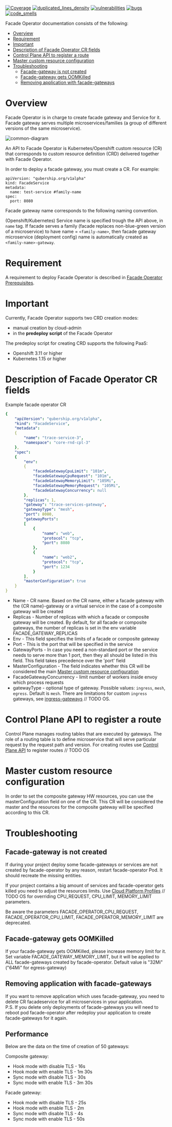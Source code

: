 [![Coverage](https://sonarcloud.io/api/project_badges/measure?metric=coverage&project=Netcracker_qubership-core-facade-operator)](https://sonarcloud.io/summary/overall?id=Netcracker_qubership-core-facade-operator)
[![duplicated_lines_density](https://sonarcloud.io/api/project_badges/measure?metric=duplicated_lines_density&project=Netcracker_qubership-core-facade-operator)](https://sonarcloud.io/summary/overall?id=Netcracker_qubership-core-facade-operator)
[![vulnerabilities](https://sonarcloud.io/api/project_badges/measure?metric=vulnerabilities&project=Netcracker_qubership-core-facade-operator)](https://sonarcloud.io/summary/overall?id=Netcracker_qubership-core-facade-operator)
[![bugs](https://sonarcloud.io/api/project_badges/measure?metric=bugs&project=Netcracker_qubership-core-facade-operator)](https://sonarcloud.io/summary/overall?id=Netcracker_qubership-core-facade-operator)
[![code_smells](https://sonarcloud.io/api/project_badges/measure?metric=code_smells&project=Netcracker_qubership-core-facade-operator)](https://sonarcloud.io/summary/overall?id=Netcracker_qubership-core-facade-operator)

Facade Operator documentation consists of the following:

* [Overview](#overview)
* [Requirement](#requirement)
* [Important](#important)
* [Description of Facade Operator CR fields ](#description-of-facade-operator-cr-fields)
* [Control Plane API to register a route](#control-plane-api-to-register-a-route)
* [Master custom resource configuration](#master-custom-resource-configuration)
* [Troubleshooting](#troubleshooting)
    * [Facade-gateway is not created](#facade-gateway-is-not-created)
    * [Facade-gateway gets OOMKilled](#facade-gateway-gets-oomkilled)
    * [Removing application with facade-gateways](#removing-application-with-facade-gateways)

# Overview
Facade Operator is in charge to create facade gateway and Service for it.
Facade gateway serves multiple microservices/families (a group of different versions of the same microservice).

![common-diagram](docs/img/facade.png)

An API to Facade Operator is Kubernetes/Openshift custom resource (CR) that corresponds to custom resource definition (CRD) 
delivered together with Facade Operator. 

In order to deploy a facade gateway, you must create a CR.
For example:

```
apiVersion: "qubership.org/v1alpha"
kind: FacadeService
metadata:
  name: test-service #family-name
spec:
  port: 8080
```

Facade gateway name corresponds to the following naming convention.

(Openshift/Kubernetes) Service name is specified trough the API above, in `name` tag. 
If facade serves a family (facade replaces non-blue-green version of a microservice) to have name = `<family-name>`, then
facade gateway microservice (deployment config) name is automatically created as `<family-name>-gateway`.

# Requirement
A requirement to deploy Facade Operator is described in [Facade Operator Prerequisites](/docs/prerequisites.md).

# Important
Currently, Facade Operator supports two CRD creation modes:  
* manual creation by cloud-admin
* in the **predeploy script** of the Facade Operator

The predeploy script for creating CRD supports the following PaaS:
* Openshift 3.11 or higher
* Kubernetes 1.15 or higher

# Description of Facade Operator CR fields
Example facade operator CR
```yaml
{
    "apiVersion": "qubership.org/v1alpha",
    "kind": "FacadeService",
    "metadata":
    {
        "name": "trace-service-3",
        "namespace": "core-rnd-cpl-3"
    },
    "spec":
    {
        "env":
        {
            "facadeGatewayCpuLimit": "101m",
            "facadeGatewayCpuRequest": "101m",
            "facadeGatewayMemoryLimit": "105Mi",
            "facadeGatewayMemoryRequest": "105Mi",
            "facadeGatewayConcurrency": null
        },
        "replicas": 1,
        "gateway": "trace-services-gateway",
        "gatewayType": "mesh",
        "port": 8080,
        "gatewayPorts":
        [
            {
                "name": "web",
                "protocol": "tcp",
                "port": 8080
            },
            {
                "name": "web2",
                "protocol": "tcp",
                "port": 1234
            }
        ],
        "masterConfiguration": true
    }
}
```
* Name - CR name. Based on the CR name, either a facade gateway with the {CR name}-gateway or a virtual service in the case of a composite gateway will be created
* Replicas - Number of replicas with which a facade or composite gateway will be created. By default, for all facade or composite gateways, the number of replicas is set in the env variable FACADE_GATEWAY_REPLICAS
* Env - This field specifies the limits of a facade or composite gateway
* Port - This is the port that will be specified in the service
* GatewayPorts - In case you need a non-standard port or the service needs to serve more than 1 port, then they all should be listed in this field. This field takes precedence over the 'port' field
* MasterConfiguration - The field indicates whether this CR will be considered the main [Master custom resource configuration](#master-custom-resource-configuration)
* FacadeGatewayConcurrency - limit number of workers inside envoy which process requests
* gatewayType - optional type of gateway. Possible values: `ingress`, `mesh`, `egress`. Default is `mesh`. There are limitations for custom `ingress` gateways, see [ingress-gateways](https://github.com/PROD.Platform.Cloud_Core/control-plane/-/blob/master/docs/mesh/ingress-gateways.md) // TODO OS. 

# Control Plane API to register a route
Control Plane manages routing tables that are executed by gateways. 
The role of a routing table is to define microservice that will serve particular request by the request path and version.
For creating routes use [Control Plane API](https://github.com/PROD.Platform.Cloud_Core/control-plane#rest-api) to register routes // TODO OS

# Master custom resource configuration
In order to set the composite gateway HW resources, you can use the masterConfiguration field on one of the CR.
This CR will be considered the master and the resources for the composite gateway will be specified according to this CR. 

# Troubleshooting
## Facade-gateway is not created
If during your project deploy some facade-gateways or services are not created by facade-operator by any reason, restart facade-operator Pod.
It should recreate the missing entities.

If your project contains a big amount of services and facade-operator gets killed you need to adjust the resources limits.
Use [Cloud Platform Profiles](https://github.com/PROD.Platform.Cloud_Core/infrastructure-items/-/blob/master/docs/Cloud-Core-Overview.md#cloud-platform-profiles) // TODO OS
for overriding CPU_REQUEST, CPU_LIMIT, MEMORY_LIMIT parameters.

Be aware the parameters FACADE_OPERATOR_CPU_REQUEST, FACADE_OPERATOR_CPU_LIMIT, FACADE_OPERATOR_MEMORY_LIMIT 
are deprecated.

## Facade-gateway gets OOMKilled
If your facade-gateway gets OOMKilled, please increase memory limit for it. Set variable FACADE_GATEWAY_MEMORY_LIMIT, but it will be applied to ALL facade-gateways created by facade-operator. Default value is "32Mi" ("64Mi" for egress-gateway)

## Removing application with facade-gateways
If you want to remove application which uses facade-gateway, you need to delete CR facadeservice for all microservices in your application.  
P.S. If you delete only deployments of facade-gateways you will need to reboot pod facade-operator after redeploy your application to create facade-gateways for it again.

## Performance
Below are the data on the time of creation of 50 gateways:

Composite gateway:
* Hook mode with disable TLS - 16s
* Hook mode with enable TLS - 1m 30s
* Sync mode with disable TLS - 30s
* Sync mode with enable TLS - 3m 30s

Facade gateway:
* Hook mode with disable TLS - 25s
* Hook mode with enable TLS - 2m
* Sync mode with disable TLS - 4s
* Sync mode with enable TLS - 50s
